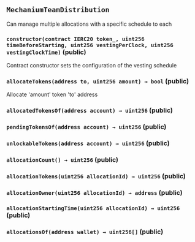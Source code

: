 ## `MechaniumTeamDistribution`

Can manage multiple allocations with a specific schedule to each




### `constructor(contract IERC20 token_, uint256 timeBeforeStarting, uint256 vestingPerClock, uint256 vestingClockTime)` (public)



Contract constructor sets the configuration of the vesting schedule


### `allocateTokens(address to, uint256 amount) → bool` (public)

Allocate 'amount' token 'to' address




### `allocatedTokensOf(address account) → uint256` (public)





### `pendingTokensOf(address account) → uint256` (public)





### `unlockableTokens(address account) → uint256` (public)





### `allocationCount() → uint256` (public)





### `allocationTokens(uint256 allocationId) → uint256` (public)





### `allocationOwner(uint256 allocationId) → address` (public)





### `allocationStartingTime(uint256 allocationId) → uint256` (public)





### `allocationsOf(address wallet) → uint256[]` (public)









